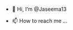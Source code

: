 - 👋 Hi, I’m @Jaseema13

- 📫 How to reach me ...

<!---
Jaseema13/Jaseema13 is a ✨ special ✨ repository because its `README.md` (this file) appears on your GitHub profile.
You can click the Preview link to take a look at your changes.
--->
